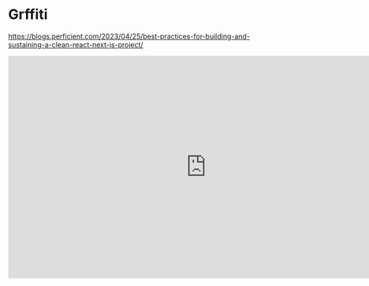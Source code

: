 # Grffiti
 
https://blogs.perficient.com/2023/04/25/best-practices-for-building-and-sustaining-a-clean-react-next-js-project/
<iframe style="border: 1px solid rgba(0, 0, 0, 0.1);" width="800" height="450" src="https://www.figma.com/embed?embed_host=share&url=https%3A%2F%2Fwww.figma.com%2Ffile%2FOmYZ0u4gwJaz3od46QHBYx%2FPROJETO-G%3Ftype%3Ddesign%26node-id%3D0%253A1%26mode%3Ddesign%26t%3Dt8gl9hmQoKpBeNwb-1" allowfullscreen></iframe>